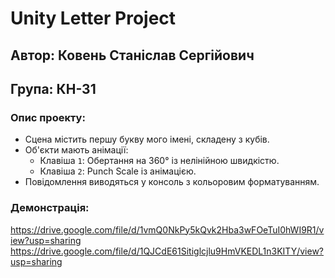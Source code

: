 # Unity Letter Project

## Автор: Ковень Станіслав Сергійович
## Група: КН-31

### Опис проекту:
- Сцена містить першу букву мого імені, складену з кубів.
- Об'єкти мають анімації:
  - Клавіша `1`: Обертання на 360° із нелінійною швидкістю.
  - Клавіша `2`: Punch Scale із анімацією.
- Повідомлення виводяться у консоль з кольоровим форматуванням.

### Демонстрація:
https://drive.google.com/file/d/1vmQ0NkPy5kQvk2Hba3wFOeTuI0hWI9R1/view?usp=sharing
https://drive.google.com/file/d/1QJCdE61Sitiglcjlu9HmVKEDL1n3KITY/view?usp=sharing